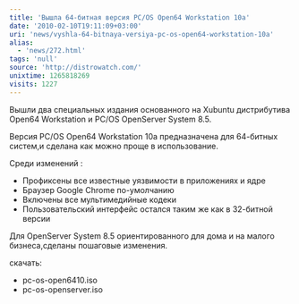 ```yaml
---
title: 'Вышла 64-битная версия PC/OS Open64 Workstation 10a'
date: '2010-02-10T19:11:09+03:00'
uri: 'news/vyshla-64-bitnaya-versiya-pc-os-open64-workstation-10a'
alias: 
  - 'news/272.html'
tags: 'null'
source: 'http://distrowatch.com/'
unixtime: 1265818269
visits: 1227
---
```

Вышли два специальных издания основанного на Xubuntu дистрибутива Open64 Workstation и PC/OS OpenServer System 8.5.

Версия PC/OS Open64 Workstation 10a предназначена для 64-битных систем,и сделана как можно проще в использование.

Среди изменений :

*   Профиксены все известные уязвимости в приложениях и ядре
*   Браузер Google Chrome по-умолчанию
*   Включены все мультимедийные кодеки
*   Пользовательский интерфейс остался таким же как в 32-битной версии

Для OpenServer System 8.5 ориентированного для дома и на малого бизнеса,сделаны пошаговые изменения.

скачать:

*   pc-os-open6410.iso
*   pc-os-openserver.iso
